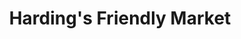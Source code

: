 ---
title: "Harding's Friendly Market"
url: /kalamazoo/hardings-friendly-market-howard-street/
shop: Supermarkt
---